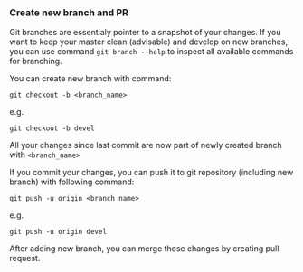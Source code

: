 ### Create new branch and PR 

Git branches are essentialy pointer to a snapshot of your changes. 
If you want to keep your master clean (advisable) and develop on new branches, you can use command `git branch --help` to inspect 
all available commands for branching. 

You can create new branch with command: 
```
git checkout -b <branch_name>
```
e.g.
```
git checkout -b devel
```

All your changes since last commit are now part of newly created branch with `<branch_name>` 

If you commit your changes, you can push it to git repository (including new branch) with following command: 
```
git push -u origin <branch_name>
```
e.g.
```
git push -u origin devel 
```

After adding new branch, you can merge those changes by creating pull request. 

